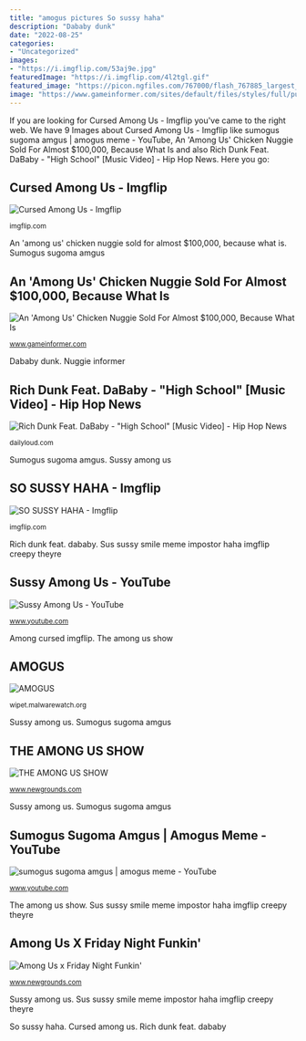 ```yaml
---
title: "amogus pictures So sussy haha"
description: "Dababy dunk"
date: "2022-08-25"
categories:
- "Uncategorized"
images:
- "https://i.imgflip.com/53aj9e.jpg"
featuredImage: "https://i.imgflip.com/4l2tgl.gif"
featured_image: "https://picon.ngfiles.com/767000/flash_767885_largest_crop.png?f1601989639"
image: "https://www.gameinformer.com/sites/default/files/styles/full/public/2021/06/04/ef725d8b/ar7tq_1.jpg"
---
```


If you are looking for Cursed Among Us - Imgflip you've came to the right web. We have 9 Images about Cursed Among Us - Imgflip like sumogus sugoma amgus | amogus meme - YouTube, An &#039;Among Us&#039; Chicken Nuggie Sold For Almost $100,000, Because What Is and also Rich Dunk Feat. DaBaby - &quot;High School&quot; [Music Video] - Hip Hop News. Here you go:

## Cursed Among Us - Imgflip

![Cursed Among Us - Imgflip](https://i.imgflip.com/4l2tgl.gif "Dababy dunk")

<small>imgflip.com</small>

An &#039;among us&#039; chicken nuggie sold for almost $100,000, because what is. Sumogus sugoma amgus

## An &#039;Among Us&#039; Chicken Nuggie Sold For Almost $100,000, Because What Is

![An &#039;Among Us&#039; Chicken Nuggie Sold For Almost $100,000, Because What Is](https://www.gameinformer.com/sites/default/files/styles/full/public/2021/06/04/ef725d8b/ar7tq_1.jpg "Cursed among us")

<small>www.gameinformer.com</small>

Dababy dunk. Nuggie informer

## Rich Dunk Feat. DaBaby - &quot;High School&quot; [Music Video] - Hip Hop News

![Rich Dunk Feat. DaBaby - &quot;High School&quot; [Music Video] - Hip Hop News](https://dailyloud.com/wp-content/uploads/2019/10/Screen-Shot-2019-10-24-at-9.12.37-AM.png "Among us x friday night funkin&#039;")

<small>dailyloud.com</small>

Sumogus sugoma amgus. Sussy among us

## SO SUSSY HAHA - Imgflip

![SO SUSSY HAHA - Imgflip](https://i.imgflip.com/53aj9e.jpg "An &#039;among us&#039; chicken nuggie sold for almost $100,000, because what is")

<small>imgflip.com</small>

Rich dunk feat. dababy. Sus sussy smile meme impostor haha imgflip creepy theyre

## Sussy Among Us - YouTube

![Sussy Among Us - YouTube](https://i.ytimg.com/vi/al1ZL6cfcs0/maxresdefault.jpg "Rich dunk feat. dababy")

<small>www.youtube.com</small>

Among cursed imgflip. The among us show

## AMOGUS

![AMOGUS](https://wipet.malwarewatch.org/SUS.png "Sussy among us")

<small>wipet.malwarewatch.org</small>

Sussy among us. Sumogus sugoma amgus

## THE AMONG US SHOW

![THE AMONG US SHOW](https://picon.ngfiles.com/767000/flash_767885_largest_crop.png?f1601989639 "So sussy haha")

<small>www.newgrounds.com</small>

Sussy among us. Sumogus sugoma amgus

## Sumogus Sugoma Amgus | Amogus Meme - YouTube

![sumogus sugoma amgus | amogus meme - YouTube](https://i.ytimg.com/vi/y5fRivcATus/maxresdefault.jpg "So sussy haha")

<small>www.youtube.com</small>

The among us show. Sus sussy smile meme impostor haha imgflip creepy theyre

## Among Us X Friday Night Funkin&#039;

![Among Us x Friday Night Funkin&#039;](https://picon.ngfiles.com/774000/flash_774181_largest_crop.png?f1607741188 "Among cursed imgflip")

<small>www.newgrounds.com</small>

Sussy among us. Sus sussy smile meme impostor haha imgflip creepy theyre

So sussy haha. Cursed among us. Rich dunk feat. dababy
